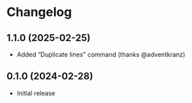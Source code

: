 # Changelog

## 1.1.0 (2025-02-25)

- Added “Duplicate lines” command (thanks @adventkranz)

## 0.1.0 (2024-02-28)

- Initial release
